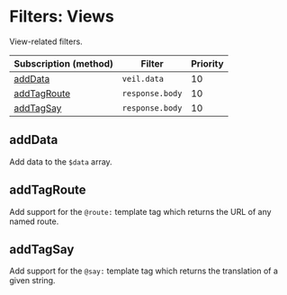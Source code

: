 # Filters: Views

View-related filters.

| Subscription (method)       | Filter          | Priority |
|-----------------------------|-----------------|----------|
| [addData](#adddata)         | `veil.data`     | 10       |
| [addTagRoute](#addtagroute) | `response.body` | 10       |
| [addTagSay](#addtagsay)     | `response.body` | 10       |

## addData

Add data to the `$data` array.

## addTagRoute

Add support for the `@route:` template tag which returns the URL of any named route.

## addTagSay

Add support for the `@say:` template tag which returns the translation of a given string.
